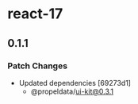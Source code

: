 # react-17

## 0.1.1

### Patch Changes

- Updated dependencies [69273d1]
  - @propeldata/ui-kit@0.3.1
